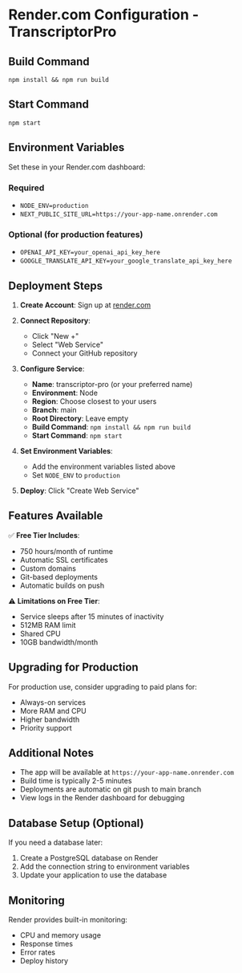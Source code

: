 # Render.com Configuration - TranscriptorPro

## Build Command
```
npm install && npm run build
```

## Start Command
```
npm start
```

## Environment Variables
Set these in your Render.com dashboard:

### Required
- `NODE_ENV=production`
- `NEXT_PUBLIC_SITE_URL=https://your-app-name.onrender.com`

### Optional (for production features)
- `OPENAI_API_KEY=your_openai_api_key_here`
- `GOOGLE_TRANSLATE_API_KEY=your_google_translate_api_key_here`

## Deployment Steps

1. **Create Account**: Sign up at [render.com](https://render.com)

2. **Connect Repository**: 
   - Click "New +"
   - Select "Web Service"
   - Connect your GitHub repository

3. **Configure Service**:
   - **Name**: transcriptor-pro (or your preferred name)
   - **Environment**: Node
   - **Region**: Choose closest to your users
   - **Branch**: main
   - **Root Directory**: Leave empty
   - **Build Command**: `npm install && npm run build`
   - **Start Command**: `npm start`

4. **Set Environment Variables**:
   - Add the environment variables listed above
   - Set `NODE_ENV` to `production`

5. **Deploy**: Click "Create Web Service"

## Features Available

✅ **Free Tier Includes**:
- 750 hours/month of runtime
- Automatic SSL certificates
- Custom domains
- Git-based deployments
- Automatic builds on push

⚠️ **Limitations on Free Tier**:
- Service sleeps after 15 minutes of inactivity
- 512MB RAM limit
- Shared CPU
- 10GB bandwidth/month

## Upgrading for Production

For production use, consider upgrading to paid plans for:
- Always-on services
- More RAM and CPU
- Higher bandwidth
- Priority support

## Additional Notes

- The app will be available at `https://your-app-name.onrender.com`
- Build time is typically 2-5 minutes
- Deployments are automatic on git push to main branch
- View logs in the Render dashboard for debugging

## Database Setup (Optional)

If you need a database later:
1. Create a PostgreSQL database on Render
2. Add the connection string to environment variables
3. Update your application to use the database

## Monitoring

Render provides built-in monitoring:
- CPU and memory usage
- Response times
- Error rates
- Deploy history
